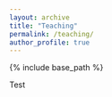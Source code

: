 ```yaml
---
layout: archive
title: "Teaching"
permalink: /teaching/
author_profile: true
---
```


{% include base_path %}

Test
